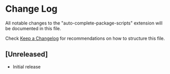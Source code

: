 # Change Log

All notable changes to the "auto-complete-package-scripts" extension will be documented in this file.

Check [Keep a Changelog](http://keepachangelog.com/) for recommendations on how to structure this file.

## [Unreleased]

- Initial release